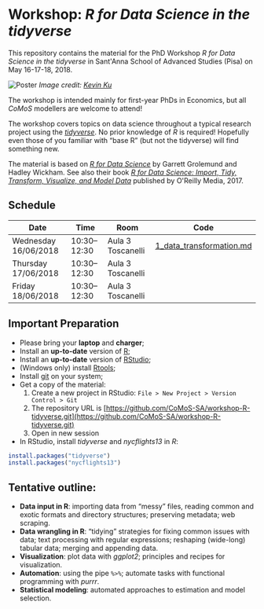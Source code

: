 # Workshop: *R for Data Science in the tidyverse*

This repository contains the material for the PhD Workshop *R for Data Science in the tidyverse* in Sant'Anna School of Advanced Studies (Pisa) on May 16-17-18, 2018.

![Poster](https://images.pexels.com/photos/577585/pexels-photo-577585.jpeg?cs=srgb&dl=coding-computer-data-577585.jpg&fm=jpg)
*Image credit: [Kevin Ku](https://www.pexels.com/@kevin-ku-92347)*

The workshop is intended mainly for first-year PhDs in Economics, but all *CoMoS* modellers are welcome to attend!

The workshop covers topics on data science throughout a typical research project using the [*tidyverse*](https://www.tidyverse.org/). No prior knowledge of *R* is required! Hopefully even those of you familiar with “base R” (but not the tidyverse) will find something new.

The material is based on [*R for Data Science*](http://r4ds.had.co.nz/index.html) by Garrett Grolemund and Hadley Wickham.
See also their book [*R for Data Science: Import, Tidy, Transform, Visualize, and Model Data*](https://www.amazon.it/dp/1491910399) published by O'Reilly Media, 2017.


## Schedule

Date                 | Time        | Room              | Code 
--                   | --          | --                | --   
Wednesday 16/06/2018 | 10:30–12:30 | Aula 3 Toscanelli | [1_data_transformation.md](https://github.com/CoMoS-SA/workshop-R-tidyverse/blob/master/1_data_transformation.md) 
Thursday 17/06/2018  | 10:30–12:30 | Aula 3 Toscanelli |      
Friday 18/06/2018    | 10:30–12:30 | Aula 3 Toscanelli |      


## Important Preparation

* Please bring your __laptop__ and __charger__;
* Install an __up-to-date__ version of [R](https://cran.r-project.org/);
* Install an __up-to-date__ version of [RStudio](https://www.rstudio.com/products/rstudio/download/#download);
* (Windows only) install [Rtools](https://cran.r-project.org/bin/windows/Rtools/);
* Install [git](https://git-scm.com/download/) on your system;
* Get a copy of the material:
    1. Create a new project in RStudio: `File > New Project > Version Control > Git`
    2. The repository URL is [https://github.com/CoMoS-SA/workshop-R-tidyverse.git](https://github.com/CoMoS-SA/workshop-R-tidyverse.git)
    3. Open in new session
* In RStudio, install *tidyverse* and *nycflights13* in *R*:
```R
install.packages("tidyverse")
install.packages("nycflights13")
```


## Tentative outline:

* __Data input in R__: importing data from “messy” files, reading common and exotic formats and directory structures; preserving metadata; web scraping.
* __Data wrangling in R__: “tidying” strategies for fixing common issues with data; text processing with regular expressions; reshaping (wide-long) tabular data; merging and appending data.
* __Visualization__: plot data with *ggplot2*; principles and recipes for visualization.
* __Automation__: using the pipe `%>%`;  automate tasks with functional programming with *purrr*.
* __Statistical modeling__: automated approaches to estimation and model selection.
